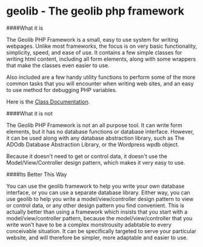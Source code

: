 geolib - The geolib php framework
=================================

####What it is

The Geolib PHP Framework is a small, easy to use system for writing webpages. Unlike most frameworks, the focus is on very basic functionality, simplicity, speed, and ease of use. It contains a few simple classes for writing html content, including all form elements, along with some wrappers that make the classes even easier to use.

Also included are a few handy utility functions to perform some of the more common tasks that you will encounter when writing web sites, and an easy to use method for debugging PHP variables.

Here is the [Class Documentation](http://geotonics.com/doc/geolibdoc/).

####What it is not

The Geolib PHP Framework is not an all purpose tool. It can write form elements, but it has no database functions or database interface. However, it can be used along with any database abstraction library, such as The ADOdb Database Abstraction Library, or the Wordpress wpdb object.

Because it doesn't need to get or control data, it doesn't use the Model/View/Controller design pattern, which makes it very easy to use.

####Its Better This Way

You can use the geolib framework to help you write your own database interface, or you can use a separate database library. Either way, you can use geolib to help you write a model/view/controller design pattern to view or control data, or any other design pattern you find convenient. This is actually better than using a framework which insists that you start with a model/view/controller pattern, because the model/view/controller that you write won't have to be a complex monstrousity adabtable to every conceivable situation. It can be specifically targeted to serve your particular website, and will therefore be simpler, more adaptable and easier to use.